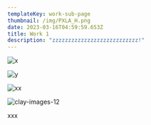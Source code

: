 ```yaml
---
templateKey: work-sub-page
thumbnail: /img/PXLA_H.png
date: 2023-03-16T04:59:59.653Z
title: Work 1
description: "zzzzzzzzzzzzzzzzzzzzzzzzzzz!"
---
```

![x](/img/PXLA01.jpg)

![y](/img/PXLA02.jpg)

![xx](/img/PXLA03.jpg)

![clay-images-12](/img/PXLA04.jpg)

xxx

